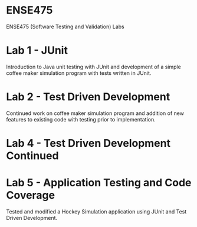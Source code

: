 # ENSE475
ENSE475 (Software Testing and Validation) Labs

# Lab 1 - JUnit
Introduction to Java unit testing with JUnit and development of a simple coffee maker simulation program with tests written in JUnit.

# Lab 2 - Test Driven Development
Continued work on coffee maker simulation program and addition of new features to existing code with testing prior to implementation.

# Lab 4 - Test Driven Development Continued

# Lab 5 - Application Testing and Code Coverage
Tested and modified a Hockey Simulation application using JUnit and Test Driven Development.
